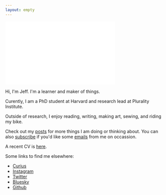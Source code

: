 ```yaml
---
layout: empty
---
```


<!-- <center> 
<img src="/files/jeff_artsy_face_circle.png"  width="150" height="150" class="rotate-slowly">
</center>  -->

<!-- <center> -->
<iframe src="/assets/header_sketch.html" width="350" height="200" style="border:none;"></iframe>
<!-- </center> -->

Hi, I'm Jeff. I'm a learner and maker of things.

Curently, I am a PhD student at Harvard and research lead at Plurality Institute. 

Outside of research, I enjoy reading, writing, making art, sewing, and riding my bike.

Check out my [posts](https://jeffreyfossett.com/posts/) for more things I am doing or thinking about. You can also [subscribe](https://jeffreyfossett.com/subscribe/) if you'd like some [emails](https://jeffreyfossett.com/2024/07/10/newsletter-db.html) from me on occassion.

A recent CV is
    <a href="/files/Jeffrey_Fossett_CV_2023.pdf">here</a>.

Some links to find me elsewhere: 
* [Curius](https://curius.app/jeff-fossett)
* [Insta](https://www.instagram.com/jfoss117/)[gram](https://www.instagram.com/90percent.art/)
* [Twitter](https://twitter.com/jfoss117)
* [Bluesky](https://bsky.app/profile/jfoss117.bsky.social)
* [Github](https://github.com/Fossj117)

<!-- <p>Here are some professional things:</p> -->
<!-- <ul>
    <li>Currently, I am a <a href="https://www.hbs.edu/faculty/Pages/profile.aspx?facId=1068421"> doctoral student</a>
    at Harvard Business School and <a href=https://www.plurality.institute/about>Research Lead</a> at Plurality Institute.</li>
    <li>In the past, I was a data scientist at Airbnb</li>
</ul> -->

<!-- <p> I am interested in the decisions we make about digital technology.</p>
<p>Previously, I was a member of the <a
        href="https://medium.com/airbnb-engineering/at-airbnb-data-science-belongs-everywhere-917250c6beba">data science
        team at Airbnb</a>, received my <a href="https://statistics.fas.harvard.edu/alumni"> AM in Statistics at Harvard
        University</a>, my BA in Mathematics and Philosophy from <a href="https://www.williams.edu/">Williams
        College</a>, and studied at <a href="https://exeter.williams.edu/">Oxford University</a>. I have also been
    affiliated with the <a href="https://cyber.harvard.edu/">Berkman Klein Center for Internet and Society</a> both as
    research intern and as an <a href="https://www.bkmla.org/">Assembly Student Fellow</a>. You can find a copy of my CV
    <a href="/files/Jeffrey_Fossett_CV_2023.pdf">here</a>.</p>
<p>In addition to reseach, I enjoy creative projects, especially <a href="https://90percentart.com/">at the intersection
        of technology & visual art</a>. See the <a href="https://jeffreyfossett.com/posts/">posts</a> section of this
    site for (mostly) informal writing & experimentation on a range of topics.</p> -->